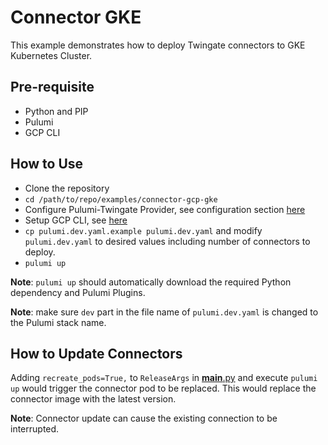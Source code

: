 # Connector GKE
This example demonstrates how to deploy Twingate connectors to GKE Kubernetes Cluster.

## Pre-requisite
* Python and PIP
* Pulumi
* GCP CLI

## How to Use
* Clone the repository
* `cd /path/to/repo/examples/connector-gcp-gke`
* Configure Pulumi-Twingate Provider, see configuration section [here](../../readme.md)
* Setup GCP CLI, see [here](https://cloud.google.com/sdk/docs/install-sdk#initializing_the)
* `cp pulumi.dev.yaml.example pulumi.dev.yaml` and modify `pulumi.dev.yaml` to desired values including number of connectors to deploy.
* `pulumi up`

**Note**: `pulumi up` should automatically download the required Python dependency and Pulumi Plugins.

**Note**: make sure `dev` part in the file name of `pulumi.dev.yaml` is changed to the Pulumi stack name.

## How to Update Connectors
Adding `recreate_pods=True,` to `ReleaseArgs` in [__main__.py](./__main__.py) and execute `pulumi up` would trigger the connector pod to be replaced. This would replace the connector image with the latest version.

**Note**: Connector update can cause the existing connection to be interrupted. 